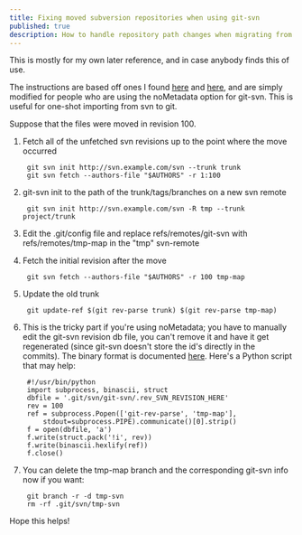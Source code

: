 ```yaml
---
title: Fixing moved subversion repositories when using git-svn
published: true
description: How to handle repository path changes when migrating from Subversion to Git (even if the noMetadata option is used.)
---
```

This is mostly for my own later reference, and in case anybody finds this of use.

The instructions are based off ones I found [here](http://duncan.mac-vicar.com/blog/archives/282) and [here](http://www.ruby-forum.com/topic/154892), and are simply modified for people who are using the noMetadata option for git-svn. This is useful for one-shot importing from svn to git.

Suppose that the files were moved in revision 100.

1. Fetch all of the unfetched svn revisions up to the point where the move occurred

        git svn init http://svn.example.com/svn --trunk trunk
        git svn fetch --authors-file "$AUTHORS" -r 1:100

2. git-svn init to the path of the trunk/tags/branches on a new svn remote

        git svn init http://svn.example.com/svn -R tmp --trunk project/trunk

3. Edit the .git/config file and replace refs/remotes/git-svn with refs/remotes/tmp-map in the "tmp" svn-remote

4. Fetch the initial revision after the move

        git svn fetch --authors-file "$AUTHORS" -r 100 tmp-map

5. Update the old trunk

        git update-ref $(git rev-parse trunk) $(git rev-parse tmp-map)

6. This is the tricky part if you're using noMetadata; you have to manually edit the git-svn revision db file, you can't remove it and have it get regenerated (since git-svn doesn't store the id's directly in the commits). The binary format is documented [here](https://kerneltrap.org/mailarchive/git/2007/12/9/484643). Here's a Python script that may help:

        #!/usr/bin/python
        import subprocess, binascii, struct
        dbfile = '.git/svn/git-svn/.rev_SVN_REVISION_HERE'
        rev = 100
        ref = subprocess.Popen(['git-rev-parse', 'tmp-map'],
            stdout=subprocess.PIPE).communicate()[0].strip()
        f = open(dbfile, 'a')
        f.write(struct.pack('!i', rev))
        f.write(binascii.hexlify(ref))
        f.close()

7. You can delete the tmp-map branch and the corresponding git-svn info now if you want:

        git branch -r -d tmp-svn
        rm -rf .git/svn/tmp-svn

Hope this helps!